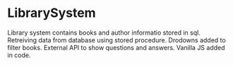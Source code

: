 # LibrarySystem 
Library system contains books and author informatio stored in sql.
Retreiving data from database using stored procedure.
Drodowns added to filter books.
External API to show questions and answers.
Vanilla JS added in code.
